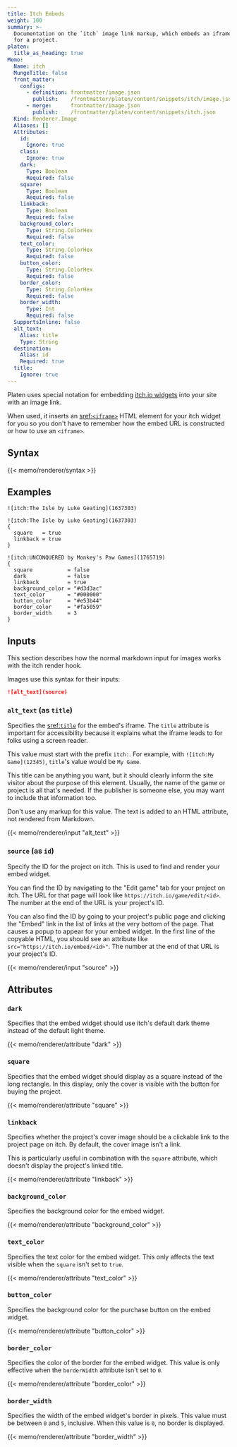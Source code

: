 ```yaml
---
title: Itch Embeds
weight: 100
summary: >-
  Documentation on the `itch` image link markup, which embeds an iframe linking to the itch page
  for a project.
platen:
  title_as_heading: true
Memo:
  Name: itch
  MungeTitle: false
  front_matter:
    configs:
      - definition: frontmatter/image.json
        publish:    /frontmatter/platen/content/snippets/itch/image.json
      - merge:      frontmatter/image.json
        publish:    /frontmatter/platen/content/snippets/itch.json
  Kind: Renderer.Image
  Aliases: []
  Attributes:
    id:
      Ignore: true
    class:
      Ignore: true
    dark:
      Type: Boolean
      Required: false
    square:
      Type: Boolean
      Required: false
    linkback:
      Type: Boolean
      Required: false
    background_color:
      Type: String.ColorHex
      Required: false
    text_color:
      Type: String.ColorHex
      Required: false
    button_color:
      Type: String.ColorHex
      Required: false
    border_color:
      Type: String.ColorHex
      Required: false
    border_width:
      Type: Int
      Required: false
  SupportsInline: false
  alt_text:
    Alias: title
    Type: String
  destination:
    Alias: id
    Required: true
  title:
    Ignore: true
---
```


Platen uses special notation for embedding [itch.io widgets][01] into your site with an image link.

When used, it inserts an [sref:`<iframe>`][s01] HTML element for your itch widget for you so you
don't have to remember how the embed URL is constructed or how to use an `<iframe>`.

## Syntax

{{< memo/renderer/syntax >}}

## Examples

```memo-example-renderer { title="Minimal Example" }
![itch:The Isle by Luke Geating](1637303)
```

```memo-example-renderer { title="Square Embed with Linkback" }
![itch:The Isle by Luke Geating](1637303)
{
  square   = true
  linkback = true
}
```

```memo-example-renderer { title="Fully Custom Embed" }
![itch:UNCONQUERED by Monkey's Paw Games](1765719)
{
  square           = false
  dark             = false
  linkback         = true
  background_color = "#d3d3ac"
  text_color       = "#000000"
  button_color     = "#e53b44"
  border_color     = "#fa5059"
  border_width     = 3
}
```

## Inputs

This section describes how the normal markdown input for images works with the itch render hook.

Images use this syntax for their inputs:

```markdown
![alt_text](source)
```

### `alt_text` (as `title`)

Specifies the [sref:`title`][s02] for the embed's iframe. The `title` attribute is important for
accessibility because it explains what the iframe leads to for folks using a screen reader.

This value must start with the prefix `itch:`. For example, with `![itch:My Game](12345)`, `title`'s
value would be `My Game`.

This title can be anything you want, but it should clearly inform the site visitor about the purpose
of this element. Usually, the name of the game or project is all that's needed. If the publisher is
someone else, you may want to include that information too.

Don't use any markup for this value. The text is added to an HTML attribute, not rendered from
Markdown.

{{< memo/renderer/input "alt_text" >}}

### `source` (as `id`)

Specify the ID for the project on itch. This is used to find and render your embed widget.

You can find the ID by navigating to the "Edit game" tab for your project on itch. The URL for that
page will look like `https://itch.io/game/edit/<id>`. The number at the end of the URL is your
project's ID.

You can also find the ID by going to your project's public page and clicking the "Embed" link in the
list of links at the very bottom of the page. That causes a popup to appear for your embed widget.
In the first line of the copyable HTML, you should see an attribute like
`src="https://itch.io/embed/<id>"`. The number at the end of that URL is your project's ID.

{{< memo/renderer/input "source" >}}

## Attributes

### `dark`

Specifies that the embed widget should use itch's default dark theme instead of the default light
theme.

{{< memo/renderer/attribute "dark" >}}

### `square`

Specifies that the embed widget should display as a square instead of the long rectangle. In this
display, only the cover is visible with the button for buying the project.

{{< memo/renderer/attribute "square" >}}

### `linkback`

Specifies whether the project's cover image should be a clickable link to the project page on itch.
By default, the cover image isn't a link.

This is particularly useful in combination with the `square` attribute, which doesn't display the
project's linked title.

{{< memo/renderer/attribute "linkback" >}}

### `background_color`

Specifies the background color for the embed widget.

{{< memo/renderer/attribute "background_color" >}}

### `text_color`

Specifies the text color for the embed widget. This only affects the text visible when the `square`
isn't set to `true`.

{{< memo/renderer/attribute "text_color" >}}

### `button_color`

Specifies the background color for the purchase button on the embed widget.

{{< memo/renderer/attribute "button_color" >}}

### `border_color`

Specifies the color of the border for the embed widget. This value is only effective when the
`borderWidth` attribute isn't set to `0`.

{{< memo/renderer/attribute "border_color" >}}

### `border_width`

Specifies the width of the embed widget's border in pixels. This value must be between `0` and `5`,
inclusive. When this value is `0`, no border is displayed.

{{< memo/renderer/attribute "border_width" >}}

<!-- Link References -->
[01]: https://itch.io/docs/creators/widget
[s01]: mdn.html.element:iframe
[s02]: mdn.html.global_attribute:title
